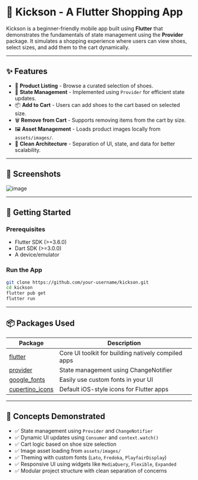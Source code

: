# 👟 Kickson - A Flutter Shopping App

Kickson is a beginner-friendly mobile app built using **Flutter** that demonstrates the fundamentals of state management using the **Provider** package. It simulates a shopping experience where users can view shoes, select sizes, and add them to the cart dynamically.

---

## ✨ Features

- 🧾 **Product Listing** - Browse a curated selection of shoes.
- 🔄 **State Management** - Implemented using `Provider` for efficient state updates.
- 📦 **Add to Cart** - Users can add shoes to the cart based on selected size.
- 🗑️ **Remove from Cart** - Supports removing items from the cart by size.
- 🖼️ **Asset Management** - Loads product images locally from `assets/images/`.
- 🧠 **Clean Architecture** - Separation of UI, state, and data for better scalability.

---

## 📸 Screenshots

![image](https://github.com/user-attachments/assets/77a64047-6a0e-45b7-b9c1-b37b5442d420)


---

## 🚀 Getting Started

### Prerequisites

- Flutter SDK (>=3.6.0)
- Dart SDK (>=3.0.0)
- A device/emulator

### Run the App

```bash
git clone https://github.com/your-username/kickson.git
cd kickson
flutter pub get
flutter run
```
---
## 📦 Packages Used

| Package         | Description                                |
|-----------------|--------------------------------------------|
| [flutter](https://flutter.dev) | Core UI toolkit for building natively compiled apps |
| [provider](https://pub.dev/packages/provider) | State management using ChangeNotifier |
| [google_fonts](https://pub.dev/packages/google_fonts) | Easily use custom fonts in your UI |
| [cupertino_icons](https://pub.dev/packages/cupertino_icons) | Default iOS-style icons for Flutter apps |
---
## 🧠 Concepts Demonstrated

- ✅ State management using `Provider` and `ChangeNotifier`
- ✅ Dynamic UI updates using `Consumer` and `context.watch()`
- ✅ Cart logic based on shoe size selection
- ✅ Image asset loading from `assets/images/`
- ✅ Theming with custom fonts (`Lato`, `Fredoka`, `PlayfairDisplay`)
- ✅ Responsive UI using widgets like `MediaQuery`, `Flexible`, `Expanded`
- ✅ Modular project structure with clean separation of concerns


